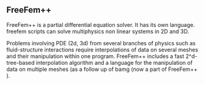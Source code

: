 ## FreeFem++

FreeFem++ is a partial differential equation solver. It has its own language. freefem scripts can solve multiphysics non linear systems in 2D and 3D.

Problems involving PDE (2d, 3d) from several branches of physics such as fluid-structure interactions require interpolations of data on several meshes and their manipulation within one program. FreeFem++ includes a fast 2^d-tree-based interpolation algorithm and a language for the manipulation of data on multiple meshes (as a follow up of bamg (now a part of FreeFem++ ). 
